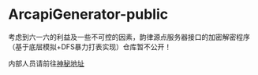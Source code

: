 # ArcapiGenerator-public

考虑到六一六的利益及一些不可控的因素，韵律源点服务器接口的加密解密程序（基于底层模拟+DFS暴力打表实现）仓库暂不公开！

内部人员请前往[神秘地址](https://github.com/SweelLong/ArcapiGenerator)
